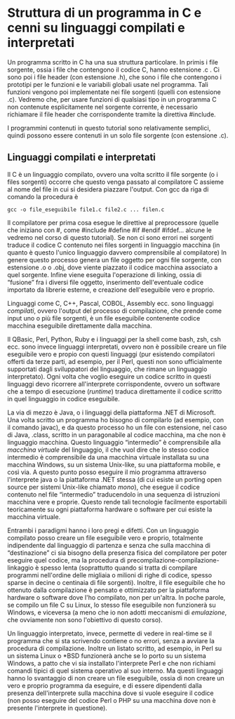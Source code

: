 # Struttura di un programma in C e cenni su linguaggi compilati e interpretati

Un programma scritto in C ha una sua struttura particolare. In primis i file
sorgente, ossia i file che contengono il codice C, hanno estensione .c . Ci sono
poi i file header (con estensione .h), che sono i file che contengono i
prototipi per le funzioni e le variabili globali usate nel programma. Tali
funzioni vengono poi implementate nei file sorgenti (quelli con estensione .c).
Vedremo che, per usare funzioni di qualsiasi tipo in un programma C non
contenute esplicitamente nel sorgente corrente, è necessario richiamare il file
header che corrispondente tramite la direttiva #include.

I programmini contenuti in questo tutorial sono relativamente semplici, quindi
possono essere contenuti in un solo file sorgente (con estensione .c).

## Linguaggi compilati e interpretati

Il C è un linguaggio compilato, ovvero una volta scritto il file sorgente (o i
files sorgenti) occorre che questo venga passato al compilatore C assieme al
nome del file in cui si desidera piazzare l'output. Con gcc da riga di comando
la procedura è

    gcc -o file_eseguibile file1.c file2.c ... filen.c

Il compilatore per prima cosa esegue le direttive al preprocessore (quelle che
iniziano con #, come #include #define #if #endif #ifdef... alcune le vedremo nel
corso di questo tutorial). Se non ci sono errori nei sorgenti traduce il codice
C contenuto nei files sorgenti in linguaggio macchina (in quanto è questo
l'unico linguaggio davvero comprensibile al compilatore) In genere questo
processo genera un file oggetto per ogni file sorgente, con estensione .o o
.obj, dove viente piazzato il codice macchina associato a quel sorgente.  Infine
viene eseguita l'operazione di linking, ossia di “fusione” fra i diversi file
oggetto, inserimento dell'eventuale codice importato da librerie esterne, e
creazione dell'eseguibile vero e proprio.

Linguaggi come C, C++, Pascal, COBOL, Assembly ecc. sono linguaggi _compilati_,
ovvero l'output del processo di compilazione, che prende come input uno o più
file sorgenti, è un file eseguibile contenente codice macchina eseguibile
direttamente dalla macchina.

Il QBasic, Perl, Python, Ruby e i linguaggi per la shell come bash, zsh, csh
ecc.  sono invece linguaggi interpretati, ovvero non è possibile creare un file
eseguibile vero e propio con questi linguaggi (pur esistendo compilatori offerti
da terze parti, ad esempio, per il Perl, questi non sono ufficialmente
supportati dagli sviluppatori del linguaggio, che rimane un linguaggio
interpretato). Ogni volta che voglio eseguire un codice scritto in questi
linguaggi devo ricorrere all'interprete corrispondente, ovvero un software che a
tempo di esecuzione (_runtime_) traduca direttamente il codice scritto in quel
linguaggio in codice eseguibile.

La via di mezzo è Java, o i linguaggi della piattaforma .NET di Microsoft. Una
volta scritto un programma ho bisogno di compilarlo (ad esempio, con il comando
javac), e da questo processo ho un file con estensione, nel caso di Java,
.class, scritto in un paragonabile al codice macchina, ma che non è linguaggio
macchina. Questo linguaggio “intermedio” è comprensibile alla _macchina
virtuale_ del linguaggio, il che vuol dire che lo stesso codice intermedio è
comprensibile da una macchina virtuale installata su una macchina Windows, su un
sistema Unix-like, su una piattaforma mobile, e così via. A questo punto posso
eseguire il mio programma attraverso l'interprete java o la piattaforma .NET
stessa (di cui esiste un porting open source per sistemi Unix-like chiamato
_mono_), che esegue il codice contenuto nel file “intermedio” traducendolo in
una sequenza di istruzioni macchina vere e proprie. Questo rende tali tecnologie
facilmente esportabili teoricamente su ogni piattaforma hardware o software per
cui esiste la macchina virtuale.

Entrambi i paradigmi hanno i loro pregi e difetti. Con un linguaggio compilato
posso creare un file eseguibile vero e proprio, totalmente indipendente dal
linguaggio di partenza e senza che sulla macchina di “destinazione” ci sia
bisogno della presenza fisica del compilatore per poter eseguire quel codice, ma
la procedura di precompilazione-compilazione-linkaggio è spesso lenta
(soprattutto quando si tratta di compilare programmi nell'ordine delle migliaia
o milioni di righe di codice, spesso sparse in decine o centinaia di file
sorgenti). Inoltre, il file eseguibile che ho ottenuto dalla compilazione è
pensato e ottimizzato per la piattaforma hardware o software dove l'ho
compilato, non per un'altra. In poche parole, se compilo un file C su Linux, lo
stesso file eseguibile non funzionerà su Windows, e viceversa (a meno che io non
adotti meccanismi di _emulazione_, che ovviamente non sono l'obiettivo di questo
corso).

Un linguaggio interpretato, invece, permette di vedere in real-time se il
programma che si sta scrivendo contiene o no errori, senza a avviare la
procedura di compilazione. Inoltre un listato scritto, ad esempio, in Perl su un
sistema Linux o *BSD funzionerà anche se lo porto su un sistema Windows, a patto
che vi sia installato l'interprete Perl e che non richiami comandi tipici di
quel sistema operativo al suo interno.  Ma questi linguaggi hanno lo svantaggio
di non creare un file eseguibile, ossia di non creare un vero e proprio
programma da eseguire, e di essere dipendenti dalla presenza dell'interprete
sulla macchina dove si vuole eseguire il codice (non posso eseguire del codice
Perl o PHP su una macchina dove non è presente l'interprete in questione).
